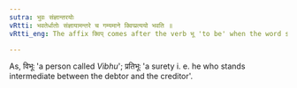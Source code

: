 ```yaml
---
sutra: भुवः संज्ञान्तरयोः
vRtti: भवतेर्धातोः संज्ञायामन्तरे च गम्यमाने क्विप्प्रत्ययो भवति ॥
vRtti_eng: The affix क्विप् comes after the verb भू 'to be' when the word so formed denotes a name or a surety.

---
```

As, विभूः 'a person called _Vibhu_'; प्रतिभूः 'a surety i. e. he who stands intermediate between the debtor and the creditor'.